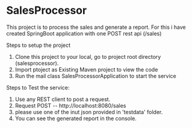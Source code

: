 # SalesProcessor

This project is to process the sales and generate a report.
For this i have created SpringBoot application with one POST rest api (/sales) 

Steps to setup the project

1) Clone this project to your local, go to project root directory (salesprocessor).
2) Import ptoject as Existing Maven project to view the code
3) Run the mail class SalesProcessorApplication to start the service

Steps to Test the service:

1) Use any REST client to post a request.
2) Request POST --  http://localhost:8080/sales
3) please use one of the inut json provided in 'testdata' folder.
3) You can see the generated report in the console.
